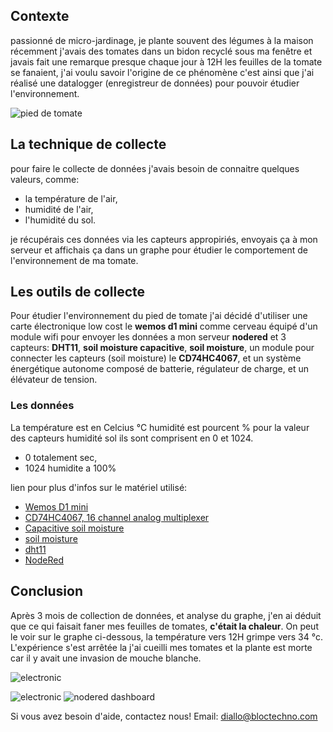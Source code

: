 ## Contexte
passionné de micro-jardinage, je plante souvent des légumes à la maison récemment j'avais des tomates dans un bidon recyclé sous ma fenêtre et javais fait une remarque presque chaque jour à 12H les feuilles de la tomate se fanaient, j'ai voulu savoir l'origine de ce phénomène c'est ainsi que j'ai réalisé une datalogger (enregistreur de données) pour pouvoir étudier l'environnement. 

![pied de tomate](https://github.com/Diallomm/Datalogger/blob/master/Agriculture/pied%20de%20tomate_tomato%20stalk/Images/pied%20tomato%203.jpeg)

## La technique de collecte 

pour faire le collecte de données j'avais besoin de connaitre quelques valeurs, comme:

- la température de l'air,
-  humidité de l'air,
-  l'humidité du sol. 

je récupérais ces données via les capteurs appropiriés, envoyais ça à mon serveur  et affichais ça dans un graphe pour étudier le comportement de l'environnement de ma tomate.

## Les outils de collecte

Pour étudier l'environnement du pied de tomate j'ai décidé d'utiliser une carte électronique low cost le  __wemos d1 mini__ comme cerveau équipé d'un module wifi pour envoyer les données a mon serveur __nodered__ et 3 capteurs: __DHT11__, __soil moisture capacitive__, __soil moisture__, un module pour connecter les capteurs (soil moisture) le __CD74HC4067__, et un système énergétique autonome composé de batterie, régulateur de charge, et un élévateur de tension.

### Les données 

La température est en Celcius °C
humidité est pourcent %
pour la valeur des capteurs humidité sol ils sont comprisent en 0 et 1024. 
- 0 totalement sec, 
- 1024 humidite a 100%

lien pour plus d'infos sur le matériel utilisé:
* [Wemos D1 mini](https://docs.wemos.cc/en/latest/d1/d1_mini.html)
* [CD74HC4067, 16 channel analog multiplexer](https://www.sparkfun.com/datasheets/IC/cd74hc4067.pdf)
* [Capacitive soil moisture](https://makersportal.com/blog/2020/5/26/capacitive-soil-moisture-calibration-with-arduino)
* [soil moisture](https://www.circuitstoday.com/arduino-soil-moisture-sensor)
* [dht11](https://www.adafruit.com/product/386) 
* [NodeRed](https://nodered.org/)

## Conclusion 

Après 3 mois de collection de données, et analyse du graphe, j'en ai déduit que ce qui faisait faner mes feuilles de tomates, __c'était la chaleur__. On peut le voir sur le graphe ci-dessous, la température vers 12H grimpe vers 34  °c. L'expérience s'est arrêtée la j'ai cueilli mes tomates et la plante est morte car il y avait une invasion de mouche blanche.

![electronic](https://github.com/Diallomm/Datalogger/blob/master/Agriculture/pied%20de%20tomate_tomato%20stalk/Images/datalogger_zoom.png)

![electronic](https://github.com/Diallomm/Datalogger/blob/master/Agriculture/pied%20de%20tomate_tomato%20stalk/Images/ALl.jpg)
![nodered dashboard](https://github.com/Diallomm/Datalogger/blob/master/Agriculture/pied%20de%20tomate_tomato%20stalk/Images/nodered1.png)

Si vous avez besoin d'aide, contactez nous!
Email: diallo@bloctechno.com
